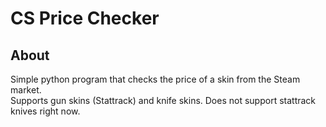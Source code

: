 # CS Price Checker

## About
Simple python program that checks the price of a skin from the Steam market. <br>
Supports gun skins (Stattrack) and knife skins. Does not support stattrack knives right now. 
